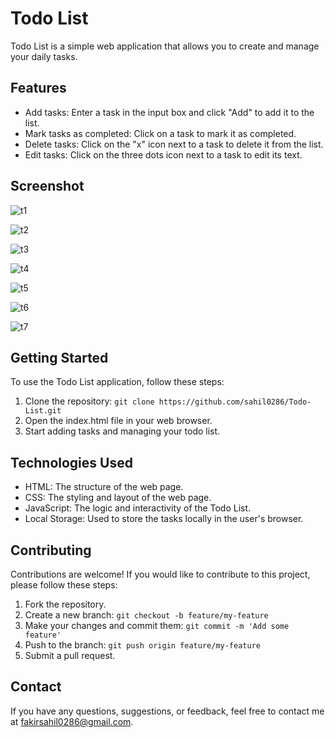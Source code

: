 # Todo List

Todo List is a simple web application that allows you to create and manage your daily tasks.

## Features

- Add tasks: Enter a task in the input box and click "Add" to add it to the list.
- Mark tasks as completed: Click on a task to mark it as completed.
- Delete tasks: Click on the "x" icon next to a task to delete it from the list.
- Edit tasks: Click on the three dots icon next to a task to edit its text.

## Screenshot

![t1](https://github.com/sahil0286/Todo-List/assets/119412630/69d6de3b-20f1-455b-9874-a08f4d40cf82)

![t2](https://github.com/sahil0286/Todo-List/assets/119412630/232ca5c0-13f8-4b98-a201-fe6122d39505)

![t3](https://github.com/sahil0286/Todo-List/assets/119412630/2183eace-8764-41eb-aff4-60f4f3982755)

![t4](https://github.com/sahil0286/Todo-List/assets/119412630/81be2ecc-69d2-43e9-be24-85259e11feb1)

![t5](https://github.com/sahil0286/Todo-List/assets/119412630/229645db-fb21-4e5b-83f0-4b5316569c94)

![t6](https://github.com/sahil0286/Todo-List/assets/119412630/0855e753-627c-4c4d-b987-3dda0517fb2f)

![t7](https://github.com/sahil0286/Todo-List/assets/119412630/9c550c39-fcc6-449a-a20f-807f0a5332b0)

## Getting Started

To use the Todo List application, follow these steps:

1. Clone the repository: `git clone https://github.com/sahil0286/Todo-List.git`
2. Open the index.html file in your web browser.
3. Start adding tasks and managing your todo list.

## Technologies Used

- HTML: The structure of the web page.
- CSS: The styling and layout of the web page.
- JavaScript: The logic and interactivity of the Todo List.
- Local Storage: Used to store the tasks locally in the user's browser.

## Contributing

Contributions are welcome! If you would like to contribute to this project, please follow these steps:

1. Fork the repository.
2. Create a new branch: `git checkout -b feature/my-feature`
3. Make your changes and commit them: `git commit -m 'Add some feature'`
4. Push to the branch: `git push origin feature/my-feature`
5. Submit a pull request.

## Contact

If you have any questions, suggestions, or feedback, feel free to contact me at [fakirsahil0286@gmail.com](mailto:fakirsahil0286@gmail.com).
